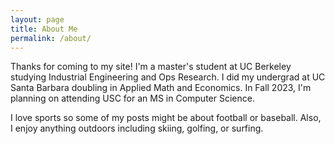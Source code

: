 ```yaml
---
layout: page
title: About Me
permalink: /about/
---
```


Thanks for coming to my site!  I'm a master's student at UC Berkeley studying Industrial Engineering and Ops Research.  I did my undergrad at UC Santa Barbara doubling in Applied Math and Economics.  In Fall 2023, I'm planning on attending USC for an MS in Computer Science.  

I love sports so some of my posts might be about football or baseball.  Also, I enjoy anything outdoors including skiing, golfing, or surfing.  